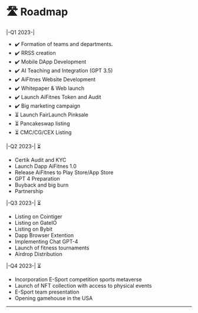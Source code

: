 # 🛣 Roadmap

\|-Q1 2023-|&#x20;

* ✔️ Formation of teams and departments.
* ✔️ RRSS creation
* ✔️ Mobile DApp Development
* ✔️ AI Teaching and Integration (GPT 3.5)
* ✔️ AiFitnes Website Development
* ✔️ Whitepaper & Web launch
* ✔️ Launch AiFitnes Token and Audit
* ✔️ Big marketing campaign
* ⏳ Launch FairLaunch Pinksale
* ⏳ Pancakeswap listing
* ⏳ CMC/CG/CEX Listing

\|-Q2 2023-| ⏳

* Certik Audit and KYC
* Launch Dapp AiFitnes 1.0
* Release AiFitnes to Play Store/App Store
* GPT 4 Preparation
* Buyback and big burn
* Partnership



\|-Q3 2023-| ⏳

* Listing on Cointiger
* Listing on GateIO
* Listing on Bybit
* Dapp Browser Extention
* Implementing Chat GPT-4
* Launch of fitness tournaments
* Airdrop Distribution



\|-Q4 2023-| ⏳

* Incorporation E-Sport competition sports metaverse
* Launch of NFT collection with access to physical events
* E-Sport team presentation
* Opening gamehouse in the USA

****
